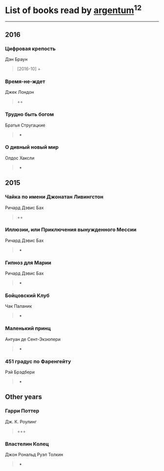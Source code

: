 # List of books read by [argentum](https://plus.google.com/+AlexandraPoliakova)<sup>12</sup>
---

## 2016

### Цифровая крепость
Дэн Браун
> [2016-10] +


### Время-не-ждет
Джек Лондон
> ++


### Трудно быть богом
Братья Стругацкие
> +


### О дивный новый мир
Олдос Хаксли
> +



## 2015

### Чайка по имени Джонатан Ливингстон
Ричард Дэвис Бах
> ++


### Иллюзии, или Приключения вынужденного Мессии
Ричард Дэвис Бах
> +


### Гипноз для Марии
Ричард Дэвис Бах
> +


### Бойцовский Клуб
Чак Паланик
> +


### Маленький принц
Антуан де Сент-Экзюпери
> +


### 451 градус по Фаренгейту
Рэй Брэдбери
> +



## Other years

### Гарри Поттер
Дж. К. Роулинг
> +++


### Властелин Колец
Джон Рональд Руэл Толкин
> +



